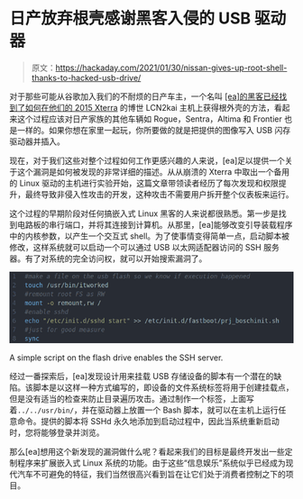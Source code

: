 # 日产放弃根壳感谢黑客入侵的 USB 驱动器

> 原文：<https://hackaday.com/2021/01/30/nissan-gives-up-root-shell-thanks-to-hacked-usb-drive/>

对于那些可能从谷歌加入我们的不耐烦的日产车主，一个名叫 [[ea]的黑客已经找到了如何在他们的 2015 Xterra](https://github.com/ea/bosch_headunit_root) 的博世 LCN2kai 主机上获得根外壳的方法，看起来这个过程应该对日产家族的其他车辆如 Rogue，Sentra，Altima 和 Frontier 也是一样的。如果你想在家里一起玩，你所要做的就是把提供的图像写入 USB 闪存驱动器并插入。

现在，对于我们这些对整个过程如何工作更感兴趣的人来说，[ea]足以提供一个关于这个漏洞是如何被发现的非常详细的描述。从从崩溃的 Xterra 中取出一个备用的 Linux 驱动的主机进行实验开始，这篇文章带领读者经历了每次发现和权限提升，最终导致非侵入性攻击的开发，这种攻击不需要用户拆开整个仪表板来运行。

这个过程的早期阶段对任何搞嵌入式 Linux 黑客的人来说都很熟悉。第一步是找到电路板的串行端口，并将其连接到计算机。从那里，[ea]能够改变引导装载程序中的内核参数，以产生一个交互式 shell。为了使事情变得简单一点，启动脚本被修改，这样系统就可以启动一个可以通过 USB 以太网适配器访问的 SSH 服务器。有了对系统的完全访问权，就可以开始搜索漏洞了。

[![](img/e1dcde864cb1b010e00d1328f180a78f.png)](https://hackaday.com/wp-content/uploads/2021/01/nissanroot_detail1.png)

A simple script on the flash drive enables the SSH server.

经过一番探索后，[ea]发现设计用来挂载 USB 存储设备的脚本有一个潜在的缺陷。该脚本是以这样一种方式编写的，即设备的文件系统标签将用于创建挂载点，但是没有适当的检查来防止目录遍历攻击。通过制作一个标签，上面写着`../../usr/bin/`，并在驱动器上放置一个 Bash 脚本，就可以在主机上运行任意命令。提供的脚本将 SSHd 永久地添加到启动过程中，因此当系统重新启动时，您将能够登录并浏览。

那么[ea]想用这个新发现的漏洞做什么呢？看起来我们的目标是最终开发出一些定制程序来扩展嵌入式 Linux 系统的功能。由于这些“信息娱乐”系统似乎已经成为现代汽车不可避免的特征，我们当然很高兴看到旨在让它们处于消费者控制之下的项目。